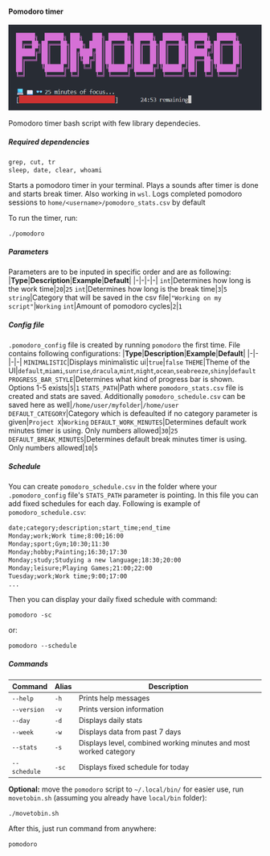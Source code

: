 #### Pomodoro timer
![pomodoro.png](./pomodoro.png)

Pomodoro timer bash script with few library dependecies.

##### Required dependencies
```
grep, cut, tr
sleep, date, clear, whoami
```

Starts a pomodoro timer in your terminal. Plays a sounds after timer is done and starts break timer. Also working in `wsl`.
Logs completed pomodoro sessions to `home/<username>/pomodoro_stats.csv` by default

To run the timer, run:
```shell
./pomodoro
```

##### Parameters
Parameters are to be inputed in specific order and are as following:
|**Type**|**Description**|**Example**|**Default**|
|-|-|-|-|
`int`|Determines how long is the work time|`20`|`25`
`int`|Determines how long is the break time|`3`|`5`
`string`|Category that will be saved in the csv file|`"Working on my script"`|`Working`
`int`|Amount of pomodoro cycles|`2`|`1`

##### Config file
`.pomodoro_config` file is created by running `pomodoro` the first time. File contains following configurations:
|**Type**|**Description**|**Example**|**Default**|
|-|-|-|-|
`MINIMALISTIC`|Displays minimalistic ui|`true`|`false`
`THEME`|Theme of the UI|`default`,`miami`,`sunrise`,`dracula`,`mint`,`night`,`ocean`,`seabreeze`,`shiny`|`default`
`PROGRESS_BAR_STYLE`|Determines what kind of progress bar is shown. Options 1-5 exists|`5`|`1`
`STATS_PATH`|Path where `pomodoro_stats.csv` file is created and stats are saved. Additionally `pomodoro_schedule.csv` can be saved here as well|`/home/user/myfolder`|`/home/user`
`DEFAULT_CATEGORY`|Category which is defeaulted if no category parameter is given|`Project X`|`Working`
`DEFAULT_WORK_MINUTES`|Determines default work minutes timer is using. Only numbers allowed|`30`|`25`
`DEFAULT_BREAK_MINUTES`|Determines default break minutes timer is using. Only numbers allowed|`10`|`5`

##### Schedule
You can create `pomodoro_schedule.csv` in the folder where your `.pomodoro_config` file's `STATS_PATH` parameter is pointing. In this file you can add fixed schedules for each day. Following is example of `pomodoro_schedule.csv`:
```csv
date;category;description;start_time;end_time
Monday;work;Work time;8:00;16:00
Monday;sport;Gym;10:30;11:30
Monday;hobby;Painting;16:30;17:30
Monday;study;Studying a new language;18:30;20:00
Monday;leisure;Playing Games;21:00;22:00
Tuesday;work;Work time;9:00;17:00
...
```
Then you can display your daily fixed schedule with command:
```shell
pomodoro -sc
```
or:
```shell
pomodoro --schedule
```


##### Commands
|**Command**|**Alias**|**Description**|
|-|-|-|
`--help`|`-h`|Prints help messages
`--version`|`-v`|Prints version information
`--day`|`-d`|Displays daily stats
`--week`|`-w`|Displays data from past 7 days
`--stats`|`-s`|Displays level, combined working minutes and most worked category
`--schedule`|`-sc`|Displays fixed schedule for today

**Optional:** move the `pomodoro` script to `~/.local/bin/` for easier use, run `movetobin.sh` (assuming you already have `local/bin` folder):

```shell
./movetobin.sh
```

After this, just run command from anywhere:
```shell
pomodoro
```
